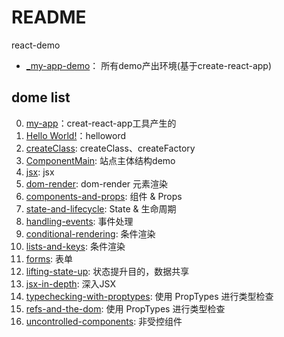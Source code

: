 # README

react-demo

- [_my-app-demo](_my-app-demo)： 所有demo产出环境(基于create-react-app)

## dome list
0. [my-app](my-app)：creat-react-app工具产生的
0. [Hello World!](hello-word)：helloword
0. [createClass](createClass): createClass、createFactory
0. [ComponentMain](ComponentMain): 站点主体结构demo
0. [jsx](jsx-demo): jsx
0. [dom-render](dom-render): dom-render 元素渲染
0. [components-and-props](components-and-props): 组件 & Props
0. [state-and-lifecycle](state-and-lifecycle): State & 生命周期
0. [handling-events](handling-events): 事件处理
0. [conditional-rendering](conditional-rendering): 条件渲染
0. [lists-and-keys](lists-and-keys): 条件渲染
0. [forms](forms): 表单
0. [lifting-state-up](lifting-state-up): 状态提升目的，数据共享
0. [jsx-in-depth](jsx-in-depth): 深入JSX
0. [typechecking-with-proptypes](typechecking-with-proptypes): 使用 PropTypes 进行类型检查
0. [refs-and-the-dom](refs-and-the-dom): 使用 PropTypes 进行类型检查
0. [uncontrolled-components](uncontrolled-components): 非受控组件






















